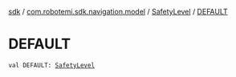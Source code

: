 [sdk](../../index.md) / [com.robotemi.sdk.navigation.model](../index.md) / [SafetyLevel](index.md) / [DEFAULT](./-d-e-f-a-u-l-t.md)

# DEFAULT

`val DEFAULT: `[`SafetyLevel`](index.md)